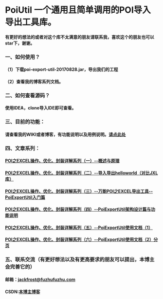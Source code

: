 ﻿# PoiUtil   一个通用且简单调用的POI导入导出工具库。
#### 有更好的想法的或者对这个库不太满意的朋友请联系我，喜欢这个的朋友也可以star下，谢谢。
### 一、如何使用？
#### （1）下载poi-export-util-20170828.jar，导出我们的工程
#### （2）查看我的博客系列文档。
### 二、如何查看源码？
#### 使用IDEA，clone导入IDE即可查看。
### 三、目前的功能：
#### 请查看我的WIKI或者博客，有功能说明以及用例说明。[请点此处](http://blog.csdn.net/Jack__Frost/article/category/7132971)
### 四、文章系列：
#### [POI之EXCEL操作、优化、封装详解系列（一）--概述与原理](http://blog.csdn.net/jack__frost/article/details/77498797)
#### [POI之EXCEL操作、优化、封装详解系列（二）--导入导出helloworld（对比JXL库）](http://blog.csdn.net/jack__frost/article/details/77504440)
#### [POI之EXCEL操作、优化、封装详解系列（三）--万能POI之EXCEL导出工具--PoiExportUtil入门篇](http://blog.csdn.net/jack__frost/article/details/77510892)
#### [POI之EXCEL操作、优化、封装详解系列（四）--PoiExportUtil架构设计篇与功能说明](http://blog.csdn.net/jack__frost/article/details/77623052)
#### [POI之EXCEL操作、优化、封装详解系列（五）--PoiExportUtil使用文档（1）](http://blog.csdn.net/jack__frost/article/details/77624579)
#### [POI之EXCEL操作、优化、封装详解系列（六）--PoiExportUtil使用文档（2）分页](http://blog.csdn.net/jack__frost/article/details/77640565)
### 五、联系交流（有更好想法以及有更高要求的朋友可以提出，本博主会完善它的）
#### 邮箱：jackfrost@fuzhufuzhu.com
#### CSDN:[本博主博客](http://blog.csdn.net/jack__frost?viewmode=list)

